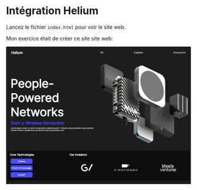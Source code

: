 # Intégration Helium

Lancez le fichier ``index.html`` pour voir le site web.

Mon exercice était de créer ce site site web:

![Maquette du site](./maquettes/maquette_helium.png)